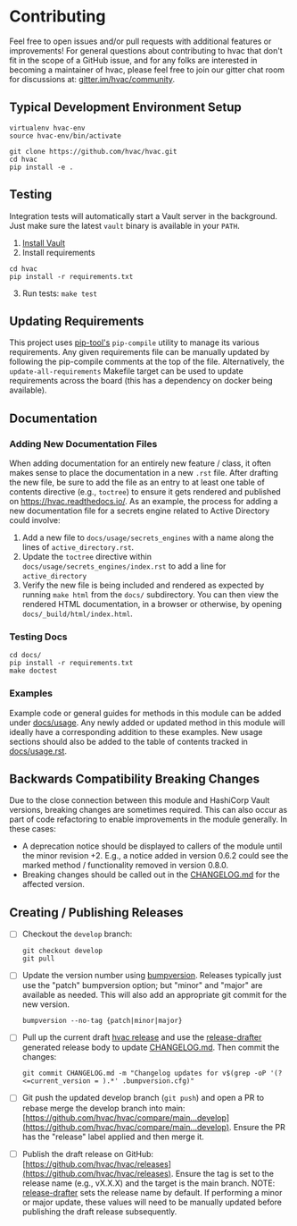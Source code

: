 # Contributing

Feel free to open issues and/or pull requests with additional features or improvements! For general questions about contributing to hvac that don't fit in the scope of a GitHub issue, and for any folks are interested in becoming a maintainer of hvac, please feel free to join our gitter chat room for discussions at: [gitter.im/hvac/community](https://gitter.im/hvac/community).

## Typical Development Environment Setup

```
virtualenv hvac-env
source hvac-env/bin/activate

git clone https://github.com/hvac/hvac.git
cd hvac
pip install -e .
```

## Testing

Integration tests will automatically start a Vault server in the background. Just make sure
the latest `vault` binary is available in your `PATH`.

1. [Install Vault](https://vaultproject.io/docs/install/index.html)
2. Install requirements

```
cd hvac
pip install -r requirements.txt
```
3. Run tests: `make test`

## Updating Requirements

This project uses [pip-tool's](https://pypi.org/project/pip-tools/) `pip-compile` utility to manage its various requirements.
Any given requirements file can be manually updated by following the pip-compile comments at the top of the file. Alternatively, the `update-all-requirements` Makefile target can be used to update requirements across the board (this has a dependency on docker being available).

## Documentation

### Adding New Documentation Files

When adding documentation for an entirely new feature / class, it often makes sense to place the documentation in a new `.rst` file. After drafting the new file, be sure to add the file as an entry to at least one table of contents directive (e.g., `toctree`) to ensure it gets rendered and published on https://hvac.readthedocs.io/. As an example, the process for adding a new documentation file for a secrets engine related to Active Directory could involve:

1. Add a new file to `docs/usage/secrets_engines` with a name along the lines of `active_directory.rst`.
2. Update the `toctree` directive within `docs/usage/secrets_engines/index.rst` to add a line for `active_directory`
3. Verify the new file is being included and rendered as expected by running `make html` from the `docs/` subdirectory. You can then view the rendered HTML documentation, in a browser or otherwise, by opening `docs/_build/html/index.html`.

### Testing Docs

```
cd docs/
pip install -r requirements.txt
make doctest
```

### Examples

Example code or general guides for methods in this module can be added under [docs/usage](docs/usage). Any newly added or updated method in this module will ideally have a corresponding addition to these examples. New usage sections should also be added to the table of contents tracked in [docs/usage.rst](docs/usage.rst).

## Backwards Compatibility Breaking Changes

Due to the close connection between this module and HashiCorp Vault versions, breaking changes are sometimes required. This can also occur as part of code refactoring to enable improvements in the module generally. In these cases:

* A deprecation notice should be displayed to callers of the module until the minor revision +2. E.g., a notice added in version 0.6.2 could see the marked method / functionality removed in version 0.8.0.
* Breaking changes should be called out in the [CHANGELOG.md](CHANGELOG.md) for the affected version.

## Creating / Publishing Releases

- [ ] Checkout the `develop` branch:

  ```
  git checkout develop
  git pull
  ```
- [ ] Update the version number using [bumpversion](https://github.com/peritus/bumpversion). Releases typically just use the "patch" bumpversion option; but "minor" and "major" are available as needed. This will also add an appropriate git commit for the new version.

  ```
  bumpversion --no-tag {patch|minor|major}
  ```
- [ ] Pull up the current draft [hvac release](https://github.com/hvac/hvac/releases/) and use the [release-drafter](https://github.com/toolmantim/release-drafter) generated release body to update [CHANGELOG.md](CHANGELOG.md). Then commit the changes:

  ```
  git commit CHANGELOG.md -m "Changelog updates for v$(grep -oP '(?<=current_version = ).*' .bumpversion.cfg)"
  ```
- [ ] Git push the updated develop branch (`git push`) and open a PR to rebase merge the develop branch into main:  [https://github.com/hvac/hvac/compare/main...develop](https://github.com/hvac/hvac/compare/main...develop). Ensure the PR has the "release" label applied and then merge it.

- [ ] Publish the draft release on GitHub: [https://github.com/hvac/hvac/releases](https://github.com/hvac/hvac/releases). Ensure the tag is set to the release name (e.g., vX.X.X) and the target is the main branch.
  NOTE: [release-drafter](https://github.com/toolmantim/release-drafter) sets the release name by default. If performing a minor or major update, these values will need to be manually updated before publishing the draft release subsequently.
